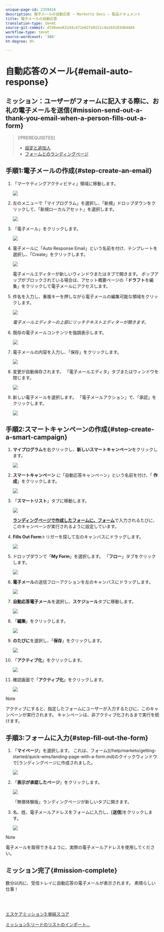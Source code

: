```yaml
---
unique-page-id: 2359416
description: 電子メールの自動応答 — Marketto Docs — 製品ドキュメント
title: 電子メールの自動応答
translation-type: tm+mt
source-git-commit: d7d6aee63144c472e02fe0221c4a164183d04dd4
workflow-type: tm+mt
source-wordcount: '384'
ht-degree: 0%

---
```



# 自動応答のメール{#email-auto-response}

## ミッション：ユーザーがフォームに記入する際に、お礼の電子メールを送信{#mission-send-out-a-thank-you-email-when-a-person-fills-out-a-form}

>[!PREREQUISITES]
>
>* [設定と追加人](/help/marketo/getting-started/quick-wins/get-set-up-and-add-a-person.md)
>* [フォームとのランディングページ](/help/marketo/getting-started/quick-wins/landing-page-with-a-form.md)


## 手順1:電子メールの作成{#step-create-an-email}

1. 「マーケティングアクティビティ」領域に移動します。

   ![](assets/one-2.png)

1. 左のメニューで「マイプログラム」を選択し、「新規」ドロップダウンをクリックして、「新規ローカルアセット」を選択します。

   ![](assets/two-3.png)

1. 「電子メール」をクリックします。

   ![](assets/three-2.png)

1. 電子メールに「Auto Response Email」という名前を付け、テンプレートを選択し、「Create」をクリックします。

   ![](assets/four-1.png)

   電子メールエディターが新しいウィンドウまたはタブで開きます。 ポップアップがブロックされている場合は、アセット概要ページの「**ドラフト**&#x200B;を編集」をクリックして電子メールにアクセスします。

1. 件名を入力し、重複キーを押しながら電子メールの編集可能な領域をクリックします。

   ![](assets/five-2.png)

   _電子メールエディターの上部にリッチテキストエディターが開きます。_

1. 既存の電子メールコンテンツを強調表示します。

   ![](assets/six-2.png)

1. 電子メールの内容を入力し、「保存」をクリックします。

   ![](assets/seven-2.png)

1. 変更が自動保存されます。 「電子メールエディタ」タブまたはウィンドウを閉じます。

   ![](assets/eight-1.png)

1. 新しい電子メールを選択します。 「電子メールアクション」で、「承認」をクリックします。

   ![](assets/image2014-9-24-11-3a55-3a16.png)

## 手順2:スマートキャンペーンの作成{#step-create-a-smart-campaign}

1. **マイプログラム**&#x200B;を右クリックし、**新しいスマートキャンペーン**&#x200B;をクリックします。

   ![](assets/image2014-9-24-11-3a56-3a13.png)

1. **スマートキャンペーン** に「自動応答キャンペーン」という名前を付け、「 **作成**」をクリックします。

   ![](assets/image2014-9-24-11-3a56-3a25.png)

1. 「**スマートリスト**」タブに移動します。

   ![](assets/image2014-9-24-11-3a56-3a38.png)

   [**ランディングページで作成したフォームに、フォーム**](/help/marketo/getting-started/quick-wins/landing-page-with-a-form.md)&#x200B;で入力されるたびに、このキャンペーンが実行されるように設定しています。

1. **Fills Out Form**&#x200B;トリガーを探して左のキャンバスにドラッグします。

   ![](assets/image2014-9-24-11-3a57-3a18.png)

1. ドロップダウンで「**My Form**」を選択します。 「**フロー**」タブをクリックします。

   ![](assets/image2014-9-24-11-3a57-3a29.png)

1. **電子メール**&#x200B;の送信フローアクションを左のキャンバスにドラッグします。

   ![](assets/image2014-9-24-11-3a57-3a41.png)

1. **自動応答電子メール**&#x200B;を選択し、**スケジュール**&#x200B;タブに移動します。

   ![](assets/image2014-9-24-11-3a57-3a53.png)

1. 「**編集**」をクリックします。

   ![](assets/8.png)

1. **のたびに**&#x200B;を選択し、「**保存**」をクリックします。

   ![](assets/9.png)

1. 「**アクティブ化**」をクリックします。

   ![](assets/10.png)

1. 確認画面で「**アクティブ化**」をクリックします。

   ![](assets/11.png)

>[!NOTE]
>
>アクティブにすると、指定したフォームにユーザーが入力するたびに、このキャンペーンが実行されます。 キャンペーンは、非アクティブ化されるまで実行を続けます。

## 手順3:フォームに入力{#step-fill-out-the-form}

1. 「**マイページ**」を選択します。 これは、フォーム](/help/marketo/getting-started/quick-wins/landing-page-with-a-form.md)のクイックウィンドウで[ランディングページに作成されました。

   ![](assets/image2014-9-24-12-3a0-3a8.png)

1. 「**表示が承認したページ**」をクリックします。

   ![](assets/image2014-9-24-12-3a0-3a18.png)

   「無償体験版」ランディングページが新しいタブに開きます。

1. 名、姓、電子メールアドレスをフォームに入力し、[**送信**]をクリックします。

   ![](assets/image2014-9-24-12-3a0-3a28.png)

>[!NOTE]
>
>電子メールを取得できるように、実際の電子メールアドレスを使用してください。

## ミッション完了{#mission-complete}

数分以内に、受信トレイに自動応答の電子メールが表示されます。 素晴らしい仕事！

<br> 

[エスケアミッション3:単純スコア](/help/marketo/getting-started/quick-wins/simple-scoring.md)

[ミッション5:リードのリストのインポート…](/help/marketo/getting-started/quick-wins/import-a-list-of-people.md)
